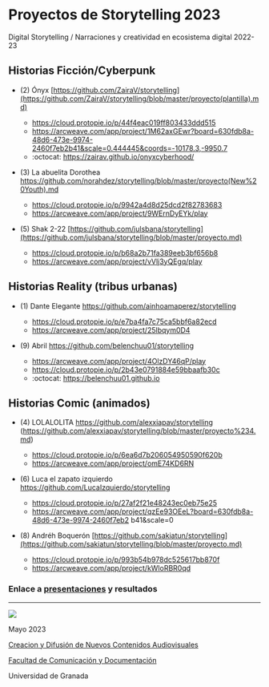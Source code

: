 
# Proyectos de Storytelling 2023

Digital Storytelling / Narraciones y creatividad en ecosistema digital 2022-23


## Historias Ficción/Cyberpunk

- (2) Ónyx	[https://github.com/ZairaV/storytelling](https://github.com/ZairaV/storytelling/blob/master/proyecto(plantilla).md) 
  * https://cloud.protopie.io/p/44f4eac019ff803433ddd515
  * https://arcweave.com/app/project/1M62axGEwr?board=630fdb8a-48d6-473e-9974-2460f7eb2b41&scale=0.444445&coords=-10178.3,-9950.7
  * :octocat: https://zairav.github.io/onyxcyberhood/


- (3) La abuelita Dorothea	https://github.com/norahdez/storytelling/blob/master/proyecto(New%20Youth).md
  * https://cloud.protopie.io/p/9942a4d8d25dcd2f82783683
  * https://arcweave.com/app/project/9WErnDyEYk/play


- (5) Shak 2-22	[https://github.com/julsbana/storytelling](https://github.com/julsbana/storytelling/blob/master/proyecto.md)
  * https://cloud.protopie.io/p/b68a2b71fa389eeb3bf656b8	
  * https://arcweave.com/app/project/vVlj3yQEgq/play    

## Historias Reality (tribus urbanas) 

- (1) Dante Elegante	https://github.com/ainhoamaperez/storytelling
  * https://cloud.protopie.io/p/e7ba4fa7c75ca5bbf6a82ecd	
  * https://arcweave.com/app/project/25lbqym0D4 

- (9) Abril	https://github.com/belenchuu01/storytelling
  * https://arcweave.com/app/project/4OlzDY46qP/play
  * https://cloud.protopie.io/p/2b43e0791884e59bbaafb30c
  * :octocat: https://belenchuu01.github.io


## Historias Comic (animados) 

- (4) LOLALOLITA	https://github.com/alexxiapav/storytelling (https://github.com/alexxiapav/storytelling/blob/master/proyecto%234.md)
  * https://cloud.protopie.io/p/6ea6d7b206054950590f620b
  * https://arcweave.com/app/project/omE74KD6RN


- (6) Luca el zapato izquierdo	https://github.com/LucaIzquierdo/storytelling
  * https://cloud.protopie.io/p/27af2f21e48243ec0eb75e25
  * https://arcweave.com/app/project/qzEe93OEeL?board=630fdb8a-48d6-473e-9974-2460f7eb2 b41&scale=0


- (8)	Andréh Boquerón	[https://github.com/sakiatun/storytelling](https://github.com/sakiatun/storytelling/blob/master/proyecto.md)
  * https://cloud.protopie.io/p/993b54b978dc525617bb870f
  * https://arcweave.com/app/project/kWloRBR0qd
  




### Enlace a **[presentaciones](https://github.com/mgea/storytelling/blob/master/2023/presentaciones.md)** y resultados 

-----



![](https://upload.wikimedia.org/wikipedia/commons/thumb/6/62/CC-BY-SA-Andere_Wikis_%28v%29.svg/200px-CC-BY-SA-Andere_Wikis_%28v%29.svg.png)

Mayo 2023 

[Creacion y Difusión de Nuevos Contenidos Audiovisuales](http://utopolis.ugr.es/medialab)

[Facultad de Comunicación y Documentación](http://fcd.ugr.es)

Universidad de Granada
